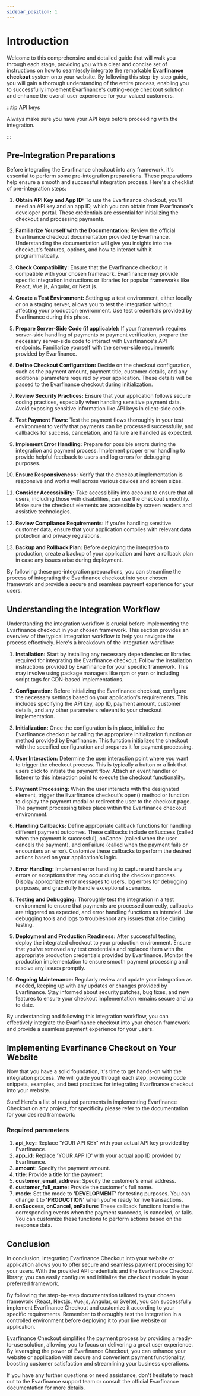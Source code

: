 ```yaml
---
sidebar_position: 1
---
```


# Introduction

Welcome to this comprehensive and detailed guide that will walk you through each stage, providing you with a clear and concise set of instructions on how to seamlessly integrate the remarkable **Evarfinance checkout** system onto your website.
By following this step-by-step guide, you will gain a thorough understanding of the entire process, enabling you to successfully implement Evarfinance's cutting-edge checkout solution and enhance the overall user experience for your valued customers.

:::tip API keys

Always make sure you have your API keys before proceeding with the integration.

:::

## Pre-Integration Preparations

Before integrating the Evarfinance checkout into any framework, it's essential to perform some pre-integration preparations. These preparations help ensure a smooth and successful integration process. Here's a checklist of pre-integration steps:

1. **Obtain API Key and App ID:**
To use the Evarfinance checkout, you'll need an API key and an app ID, which you can obtain from Evarfinance's developer portal. These credentials are essential for initializing the checkout and processing payments.

2. **Familiarize Yourself with the Documentation:**
Review the official Evarfinance checkout documentation provided by Evarfinance. Understanding the documentation will give you insights into the checkout's features, options, and how to interact with it programmatically.

3. **Check Compatibility:**
Ensure that the Evarfinance checkout is compatible with your chosen framework. Evarfinance may provide specific integration instructions or libraries for popular frameworks like React, Vue.js, Angular, or Next.js.

4. **Create a Test Environment:**
Setting up a test environment, either locally or on a staging server, allows you to test the integration without affecting your production environment. Use test credentials provided by Evarfinance during this phase.

5. **Prepare Server-Side Code (if applicable):**
If your framework requires server-side handling of payments or payment verification, prepare the necessary server-side code to interact with Evarfinance's API endpoints. Familiarize yourself with the server-side requirements provided by Evarfinance.

6. **Define Checkout Configuration:**
Decide on the checkout configuration, such as the payment amount, payment title, customer details, and any additional parameters required by your application. These details will be passed to the Evarfinance checkout during initialization.

7. **Review Security Practices:**
Ensure that your application follows secure coding practices, especially when handling sensitive payment data. Avoid exposing sensitive information like API keys in client-side code.

8. **Test Payment Flows:**
Test the payment flows thoroughly in your test environment to verify that payments can be processed successfully, and callbacks for success, cancelation, and failure are handled as expected.

9. **Implement Error Handling:**
Prepare for possible errors during the integration and payment process. Implement proper error handling to provide helpful feedback to users and log errors for debugging purposes.

10. **Ensure Responsiveness:**
Verify that the checkout implementation is responsive and works well across various devices and screen sizes.

11. **Consider Accessibility:**
Take accessibility into account to ensure that all users, including those with disabilities, can use the checkout smoothly. Make sure the checkout elements are accessible by screen readers and assistive technologies.

12. **Review Compliance Requirements:**
If you're handling sensitive customer data, ensure that your application complies with relevant data protection and privacy regulations.

13. **Backup and Rollback Plan:**
Before deploying the integration to production, create a backup of your application and have a rollback plan in case any issues arise during deployment.

By following these pre-integration preparations, you can streamline the process of integrating the Evarfinance checkout into your chosen framework and provide a secure and seamless payment experience for your users.



## Understanding the Integration Workflow

Understanding the integration workflow is crucial before implementing the Evarfinance checkout in your chosen framework. This section provides an overview of the typical integration workflow to help you navigate the process effectively. Here's a breakdown of the integration workflow:

1. **Installation:**
Start by installing any necessary dependencies or libraries required for integrating the Evarfinance checkout. Follow the installation instructions provided by Evarfinance for your specific framework. This may involve using package managers like npm or yarn or including script tags for CDN-based implementations.

2. **Configuration:**
Before initializing the Evarfinance checkout, configure the necessary settings based on your application's requirements. This includes specifying the API key, app ID, payment amount, customer details, and any other parameters relevant to your checkout implementation.

3. **Initialization:**
Once the configuration is in place, initialize the Evarfinance checkout by calling the appropriate initialization function or method provided by Evarfinance. This function initializes the checkout with the specified configuration and prepares it for payment processing.

4. **User Interaction:**
Determine the user interaction point where you want to trigger the checkout process. This is typically a button or a link that users click to initiate the payment flow. Attach an event handler or listener to this interaction point to execute the checkout functionality.

5. **Payment Processing:**
When the user interacts with the designated element, trigger the Evarfinance checkout's open() method or function to display the payment modal or redirect the user to the checkout page. The payment processing takes place within the Evarfinance checkout environment.

6. **Handling Callbacks:**
Define appropriate callback functions for handling different payment outcomes. These callbacks include onSuccess (called when the payment is successful), onCancel (called when the user cancels the payment), and onFailure (called when the payment fails or encounters an error). Customize these callbacks to perform the desired actions based on your application's logic.

7. **Error Handling:**
Implement error handling to capture and handle any errors or exceptions that may occur during the checkout process. Display appropriate error messages to users, log errors for debugging purposes, and gracefully handle exceptional scenarios.

8. **Testing and Debugging:**
Thoroughly test the integration in a test environment to ensure that payments are processed correctly, callbacks are triggered as expected, and error handling functions as intended. Use debugging tools and logs to troubleshoot any issues that arise during testing.

9. **Deployment and Production Readiness:**
After successful testing, deploy the integrated checkout to your production environment. Ensure that you've removed any test credentials and replaced them with the appropriate production credentials provided by Evarfinance. Monitor the production implementation to ensure smooth payment processing and resolve any issues promptly.

10. **Ongoing Maintenance:**
Regularly review and update your integration as needed, keeping up with any updates or changes provided by Evarfinance. Stay informed about security patches, bug fixes, and new features to ensure your checkout implementation remains secure and up to date.

By understanding and following this integration workflow, you can effectively integrate the Evarfinance checkout into your chosen framework and provide a seamless payment experience for your users.

## Implementing Evarfinance Checkout on Your Website

Now that you have a solid foundation, it's time to get hands-on with the integration process. We will guide you through each step, providing code snippets, examples, and best practices for integrating Evarfinance checkout into your website.

Sure! Here's a list of required parements in implementing Evarfinance Checkout on any project, for specificity please refer to the documentation for your desired framework:

### Required parameters

1. **api_key:** Replace 'YOUR API KEY' with your actual API key provided by Evarfinance.
2. **app_id:** Replace 'YOUR APP ID' with your actual app ID provided by Evarfinance.
3. **amount:** Specify the payment amount.
4. **title:** Provide a title for the payment.
5. **customer_email_address:** Specify the customer's email address.
6. **customer_full_name:** Provide the customer's full name.
7. **mode:** Set the mode to **'DEVELOPMENT'** for testing purposes. You can change it to **'PRODUCTION'** when you're ready for live transactions.
8. **onSuccess, onCancel, onFailure:** These callback functions handle the corresponding events when the payment succeeds, is canceled, or fails. You can customize these functions to perform actions based on the response data.

## Conclusion

In conclusion, integrating Evarfinance Checkout into your website or application allows you to offer secure and seamless payment processing for your users. With the provided API credentials and the Evarfinance Checkout library, you can easily configure and initialize the checkout module in your preferred framework.

By following the step-by-step documentation tailored to your chosen framework (React, Next.js, Vue.js, Angular, or Svelte), you can successfully implement Evarfinance Checkout and customize it according to your specific requirements. Remember to thoroughly test the integration in a controlled environment before deploying it to your live website or application.

Evarfinance Checkout simplifies the payment process by providing a ready-to-use solution, allowing you to focus on delivering a great user experience. By leveraging the power of Evarfinance Checkout, you can enhance your website or application with secure and convenient payment functionality, boosting customer satisfaction and streamlining your business operations.

If you have any further questions or need assistance, don't hesitate to reach out to the Evarfinance support team or consult the official Evarfinance documentation for more details.

